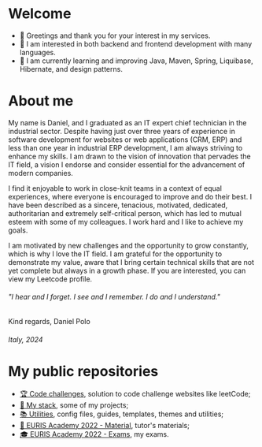# Welcome
- 👋 Greetings and thank you for your interest in my services.
- 👀 I am interested in both backend and frontend development with many languages.
- 🌱 I am currently learning and improving Java, Maven, Spring, Liquibase, Hibernate, and design patterns.

# About me
My name is Daniel, and I graduated as an IT expert chief technician in the industrial sector. Despite having just over three years of experience in software development for websites or web applications (CRM, ERP) and less than one year in industrial ERP development, I am always striving to enhance my skills. I am drawn to the vision of innovation that pervades the IT field, a vision I endorse and consider essential for the advancement of modern companies.

I find it enjoyable to work in close-knit teams in a context of equal experiences, where everyone is encouraged to improve and do their best. I have been described as a sincere, tenacious, motivated, dedicated, authoritarian and extremely self-critical person, which has led to mutual esteem with some of my colleagues. I work hard and I like to achieve my goals.

I am motivated by new challenges and the opportunity to grow constantly, which is why I love the IT field. I am grateful for the opportunity to demonstrate my value, aware that I bring certain technical skills that are not yet complete but always in a growth phase. If you are interested, you can view my Leetcode profile.

###### *"I hear and I forget. I see and I remember. I do and I understand."*

Kind regards, Daniel Polo

###### Italy, 2024

# My public repositories
- [🏆 Code challenges](https://github.com/stars/danielPoloWork/lists/code-challenges), solution to code challenge websites like leetCode;
- [🚀 My stack](https://github.com/stars/danielPoloWork/lists/my-stack), some of my projects;
- [📚 Utilities](https://github.com/stars/danielPoloWork/lists/utilities), config files, guides, templates, themes and utilities;
- [📙 EURIS Academy 2022 - Material](https://github.com/stars/danielPoloWork/lists/euris-academy-2022-material), tutor's materials;
- [🎓 EURIS Academy 2022 - Exams](https://github.com/stars/danielPoloWork/lists/euris-academy-2022-exams), my exams. 
